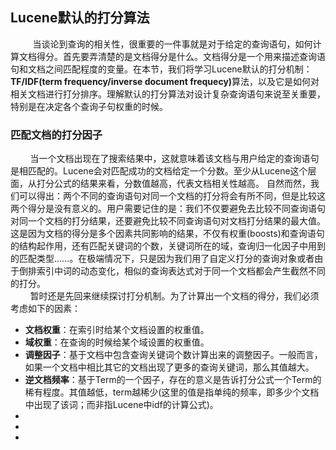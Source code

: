 ## Lucene默认的打分算法

<div>&nbsp;&nbsp;&nbsp;&nbsp;&nbsp;&nbsp;&nbsp;&nbsp;  当谈论到查询的相关性，很重要的一件事就是对于给定的查询语句，如何计算文档得分。首先要弄清楚的是文档得分是什么。文档得分是一个用来描述查询语句和文档之间匹配程度的变量。在本节，我们将学习Lucene默认的打分机制：<b>TF/IDF(term frequency/inverse document frequecy)</b>算法，以及它是如何对相关文档进行打分排序。理解默认的打分算法对设计复杂查询语句来说至关重要，特别是在决定各个查询子句权重的时候。</div>

### 匹配文档的打分因子

<div>&nbsp;&nbsp;&nbsp;&nbsp;&nbsp;&nbsp;&nbsp;&nbsp;当一个文档出现在了搜索结果中，这就意味着该文档与用户给定的查询语句是相匹配的。Lucene会对匹配成功的文档给定一个分数。至少从Lucene这个层面，从打分公式的结果来看，分数值越高，代表文档相关性越高。 自然而然，我们可以得出：两个不同的查询语句对同一个文档的打分将会有所不同，但是比较这两个得分是没有意义的。用户需要记住的是：我们不仅要避免去比较不同查询语句对同一个文档的打分结果，还要避免比较不同查询语句对文档打分结果的最大值。这是因为文档的得分是多个因素共同影响的结果，不仅有权重(boosts)和查询语句的结构起作用，还有匹配关键词的个数，关键词所在的域，查询归一化因子中用到的匹配类型……。在极端情况下，只是因为我们用了自定义打分的查询对象或者由于倒排索引中词的动态变化，相似的查询表达式对于同一个文档都会产生截然不同的打分。</div>
<div>&nbsp;&nbsp;&nbsp;&nbsp;&nbsp;&nbsp;&nbsp;&nbsp;暂时还是先回来继续探讨打分机制。为了计算出一个文档的得分，我们必须考虑如下的因素：
<ul>
<li><b>文档权重</b>：在索引时给某个文档设置的权重值。</li>
<li><b>域权重</b>：在查询的时候给某个域设置的权重值。</li>
<li><b>调整因子</b>：基于文档中包含查询关键词个数计算出来的调整因子。一般而言，如果一个文档中相比其它的文档出现了更多的查询关键词，那么其值越大。</li>
<li><b>逆文档频率</b>：基于Term的一个因子，存在的意义是告诉打分公式一个Term的稀有程度。其值越低，term越稀少(这里的值是指单纯的频率，即多少个文档中出现了该词；而非指Lucene中idf的计算公式)。</li>
<li></li>
<li></li>
<li></li>
</ul>
</div>
